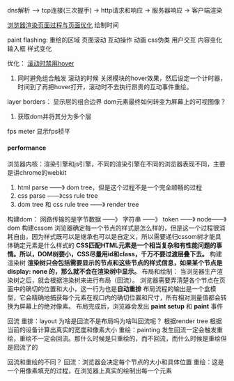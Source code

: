 dns解析 ——> tcp连接(三次握手) -> http请求和响应 -> 服务器响应 -> 客户端渲染

[浏览器渲染页面过程与页面优化](https://segmentfault.com/a/1190000010298038)
绘制时间

paint flashing: 重绘的区域
页面滚动 互动操作 动画 css伪类 用户交互 内容变化输入框 样式变化

优化：
[滚动时禁用hover](https://segmentfault.com/q/1010000004103018?sort=created)
1. 同时避免组合触发 滚动的时候 关闭模块的hover效果，然后设定一个计时器，时间到了再把hover打开，滚动时不去执行昂贵的互动事件重绘。

layer borders： 显示层的组合边界
dom元素最终如何转变为屏幕上的可视图像？
1. 获取dom并将其分为多个层

fps meter 显示fps桢平

#### performance


浏览器内核：渲染引擎和js引擎，不同的渲染引擎在不同的浏览器表现不同，主要是讲chrome的webkit

1. html parse ——》 dom tree，但是这个过程不是一个完全顺畅的过程
2. css parse ——》css rule tree
3. dom tree 和 css rule tree ——》 render tree

构建dom：
网路传输的是字节数据 ——》 字符串 ——》 token ——》 node——》 dom
构建cssom
浏览器确定每一个节点的样式是怎么样的，但是这一个过程很消耗自由，因为样式既可以是继承也可以是自定义，所以需要递归cssom树才能具体确定元素是什么样式的
**CSS匹配HTML元素是一个相当复杂和有性能问题的事情。所以，DOM树要小，CSS尽量用id和class，千万不要过渡层叠下去。**
构建渲染树
**渲染树只会包括需要显示的节点和这些节点的样式信息，如果某个节点是 display: none 的，那么就不会在渲染树中显示。**
布局和绘制：
当浏览器生产渲染树之后，就会根据渲染树来进行布局（回流）。 浏览器需要弄清楚各个节点在页面中的确切的位置和大小，这一行为也是**自动重排**
布局流程的输出是一个盒模型，它会精确地捕获每个元素在视口内的确切位置和尺寸，所有相对测量值都会转换为屏幕上的绝对像素。
布局完成后，浏览器会发出 **paint setup** 和 **paint** 事件

回流 重排：layout 为啥是回流不是布局吗为啥叫回流呢？ 根据render tree 根据当前的设备计算出真实的宽度和像素大小
重绘：painting
发生回流一定会触发重绘，重绘不一定会回流。那什么时候是只重绘的，而不回流，而什么时候是重绘但是回流了的




回流和重绘的不同？
回流：浏览器会决定每个节点的大小和具体位置
重绘：这是一个用像素填充的过程，在浏览器上真实的绘制出每一个元素

